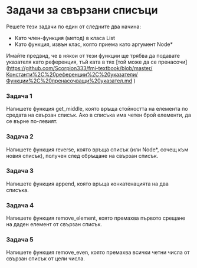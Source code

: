 # Задачи за свързани списъци

Решете тези задачи по един от следните два начина:

- Като член-функция (метод) в класа List
- Като функция, извън клас, която приема като аргумент Node*

Имайте предвид, че в някои от тези функции ще трябва да подавате указателя като референция,
тъй ката в тях [той може да се пренасочи]
(https://github.com/Scorpion333/fmi-textbook/blob/master/Константи%2C%20референции%2C%20указатели/Функции%2C%20пренасочващи%20указател.md )

### Задача 1
Напишете функция get_middle, която връща стойността на елемента по средата на свързан списък.
Ако в списъка има четен брой елементи, да се върне по-левият.

### Задача 2
Напишете функция reverse, която връща списък (или Node*, сочещ към новия списък),
получен след обръщане на свързан списък.

### Задача 3
Напишете функция append, която връща конкатенацията на два списъка.

### Задача 4
Напишете функция remove_element, която премахва първото срещане на даден елемент от свързан списък.

### Задача 5
Напишете функция remove_even, която премахва всички четни числа от свързан списък от цели числа.